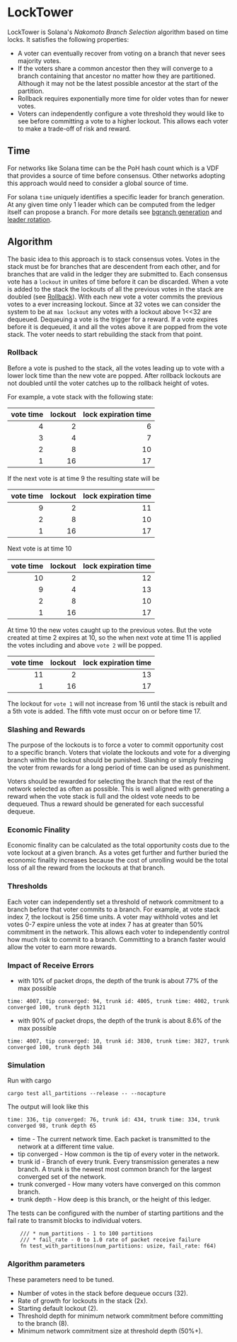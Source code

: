 # LockTower

LockTower is Solana's *Nakomoto Branch Selection* algorithm based on time locks. It satisfies the following properties:

* A voter can eventually recover from voting on a branch that never sees majority votes.
* If the voters share a common ancestor then they will converge to a branch containing that ancestor no matter how they are partitioned.  Although it may not be the latest possible ancestor at the start of the partition.
* Rollback requires exponentially more time for older votes than for newer votes.
* Voters can independently configure a vote threshold they would like to see before committing a vote to a higher lockout.  This allows each voter to make a trade-off of risk and reward.

## Time

For networks like Solana time can be the PoH hash count which is a VDF that provides a source of time before consensus. Other networks adopting this approach would need to consider a global source of time.

For solana `time` uniquely identifies a specific leader for branch generation.  At any given time only 1 leader which can be computed from the ledger itself can propose a branch.  For more details see [bgranch generation](0002-consensus.md) and [leader rotation](0004-leader-rotation.md).

## Algorithm

The basic idea to this approach is to stack consensus votes.  Votes in the stack must be for branches that are descendent from each other, and for branches that are valid in the ledger they are submitted to.  Each consensus vote has a `lockout` in unites of time before it can be discarded.  When a vote is added to the stack the lockouts of all the previous votes in the stack are doubled (see [Rollback](#Rollback)).  With each new vote a voter commits the previous votes to a ever increasing lockout.  Since at 32 votes we can consider the system to be at `max lockout` any votes with a lockout above 1<<32 are dequeued.  Dequeuing a vote is the trigger for a reward.  If a vote expires before it is dequeued, it and all the votes above it are popped from the vote stack.  The voter needs to start rebuilding the stack from that point.


### Rollback

Before a vote is pushed to the stack, all the votes leading up to vote with a lower lock time than the new vote are popped.  After rollback lockouts are not doubled until the voter catches up to the rollback height of votes.

For example, a vote stack with the following state:

| vote time | lockout | lock expiration time |
|----------:|--------:|---------------------:|
|         4 |      2  |                    6 |
|         3 |      4  |                    7 |
|         2 |      8  |                   10 |
|         1 |      16 |                   17 |

If the next vote is at time 9 the resulting state will be

| vote time | lockout | lock expiration time |
|----------:|--------:|---------------------:|
|         9 |      2  |                   11 |
|         2 |      8  |                   10 |
|         1 |      16 |                   17 |
                              
Next vote is at time 10

| vote time | lockout | lock expiration time |
|----------:|--------:|---------------------:|
|        10 |       2 |                   12 |
|         9 |       4 |                   13 |
|         2 |       8 |                   10 |
|         1 |      16 |                   17 |
                               
At time 10 the new votes caught up to the previous votes.  But the vote created at time 2 expires at 10, so the when next vote at time 11 is applied the votes including and above `vote 2` will be popped.

| vote time | lockout | lock expiration time |
|----------:|--------:|---------------------:|
|        11 |       2 |                   13 |
|         1 |      16 |                   17 |

The lockout for `vote 1` will not increase from 16 until the stack is rebuilt and a 5th vote is added.  The fifth vote must occur on or before time 17.

### Slashing and Rewards

The purpose of the lockouts is to force a voter to commit opportunity cost to a specific branch.  Voters that violate the lockouts and vote for a diverging branch within the lockout should be punished.  Slashing or simply freezing the voter from rewards for a long period of time can be used as punishment.

Voters should be rewarded for selecting the branch that the rest of the network selected as often as possible.  This is well aligned with generating a reward when the vote stack is full and the oldest vote needs to be dequeued.  Thus a reward should be generated for each successful dequeue.
 
### Economic Finality

Economic finality can be calculated as the total opportunity costs due to the vote lockout at a given branch.  As a votes get further and further buried the economic finality increases because the cost of unrolling would be the total loss of all the reward from the lockouts at that branch.  

### Thresholds

Each voter can independently set a threshold of network commitment to a branch before that voter commits to a branch.  For example, at vote stack index 7, the lockout is 256 time units.  A voter may withhold votes and let votes 0-7 expire unless the vote at index 7 has at greater than 50% commitment in the network.  This allows each voter to independently control how much risk to commit to a branch.  Committing to a branch faster would allow the voter to earn more rewards.

### Impact of Receive Errors

* with 10% of packet drops, the depth of the trunk is about 77% of the max possible
```
time: 4007, tip converged: 94, trunk id: 4005, trunk time: 4002, trunk converged 100, trunk depth 3121
```
* with 90% of packet drops, the depth of the trunk is about 8.6% of the max possible
```
time: 4007, tip converged: 10, trunk id: 3830, trunk time: 3827, trunk converged 100, trunk depth 348
```

### Simulation
Run with cargo

```
cargo test all_partitions --release -- --nocapture
```

The output will look like this
```
time: 336, tip converged: 76, trunk id: 434, trunk time: 334, trunk converged 98, trunk depth 65
```
* time - The current network time.  Each packet is transmitted to the network at a different time value.
* tip converged - How common is the tip of every voter in the network.
* trunk id - Branch of every trunk.  Every transmission generates a new branch.  A trunk is the newest most common branch for the largest converged set of the network.
* trunk converged - How many voters have converged on this common branch.
* trunk depth - How deep is this branch, or the height of this ledger.

The tests can be configured with the number of starting partitions and the fail rate to transmit blocks to individual voters.
```
    /// * num_partitions - 1 to 100 partitions
    /// * fail_rate - 0 to 1.0 rate of packet receive failure
    fn test_with_partitions(num_partitions: usize, fail_rate: f64)
```

### Algorithm parameters

These parameters need to be tuned.

* Number of votes in the stack before dequeue occurs (32).
* Rate of growth for lockouts in the stack (2x).
* Starting default lockout (2).
* Threshold depth for minimum network commitment before committing to the branch (8).
* Minimum network commitment size at threshold depth (50%+).
